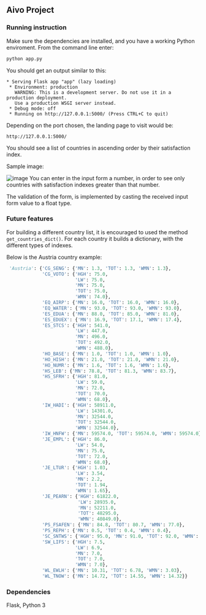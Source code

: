 ## Aivo Project

### Running instruction

Make sure the dependencies are installed, 
and you have a working Python enviroment.
From the command line enter:

```bash
python app.py
```

You should get an output similar to this:
```text
* Serving Flask app "app" (lazy loading)
 * Environment: production
   WARNING: This is a development server. Do not use it in a production deployment.
   Use a production WSGI server instead.
 * Debug mode: off
 * Running on http://127.0.0.1:5000/ (Press CTRL+C to quit)
```

Depending on the port chosen, the landing page to
visit would be:  

`http://127.0.0.1:5000/`

You should see a list of countries
in ascending order by their satisfaction index.

Sample image:

![image](https://user-images.githubusercontent.com/1905839/92032785-a9be6480-ed38-11ea-9f83-afa1a51e78ae.png)
You can enter in the input form a number, 
in order to see only countries with satisfaction
indexes greater than that number.

The validation of the form, is implemented by casting 
the received input form value to a float type. 

### Future features
For building a different country list, 
it is encouraged to used the method
`get_countries_dict()`. For each country it builds a dictionary, 
with the different types of indexes. 

Below is the Austria country example:
```python
 'Austria': {'CG_SENG': {'MN': 1.3, 'TOT': 1.3, 'WMN': 1.3},
             'CG_VOTO': {'HGH': 75.0,
                         'LW': 75.0,
                         'MN': 75.0,
                         'TOT': 75.0,
                         'WMN': 74.0},
             'EQ_AIRP': {'MN': 16.0, 'TOT': 16.0, 'WMN': 16.0},
             'EQ_WATER': {'MN': 93.0, 'TOT': 93.0, 'WMN': 93.0},
             'ES_EDUA': {'MN': 88.0, 'TOT': 85.0, 'WMN': 81.0},
             'ES_EDUEX': {'MN': 16.9, 'TOT': 17.1, 'WMN': 17.4},
             'ES_STCS': {'HGH': 541.0,
                         'LW': 447.0,
                         'MN': 496.0,
                         'TOT': 492.0,
                         'WMN': 488.0},
             'HO_BASE': {'MN': 1.0, 'TOT': 1.0, 'WMN': 1.0},
             'HO_HISH': {'MN': 21.0, 'TOT': 21.0, 'WMN': 21.0},
             'HO_NUMR': {'MN': 1.6, 'TOT': 1.6, 'WMN': 1.6},
             'HS_LEB': {'MN': 78.8, 'TOT': 81.3, 'WMN': 83.7},
             'HS_SFRH': {'HGH': 81.0,
                         'LW': 59.0,
                         'MN': 72.0,
                         'TOT': 70.0,
                         'WMN': 68.0},
             'IW_HADI': {'HGH': 58911.0,
                         'LW': 14301.0,
                         'MN': 32544.0,
                         'TOT': 32544.0,
                         'WMN': 32544.0},
             'IW_HNFW': {'MN': 59574.0, 'TOT': 59574.0, 'WMN': 59574.0},
             'JE_EMPL': {'HGH': 86.0,
                         'LW': 54.0,
                         'MN': 75.0,
                         'TOT': 72.0,
                         'WMN': 68.0},
             'JE_LTUR': {'HGH': 1.03,
                         'LW': 3.54,
                         'MN': 2.2,
                         'TOT': 1.94,
                         'WMN': 1.65},
             'JE_PEARN': {'HGH': 61822.0,
                          'LW': 28935.0,
                          'MN': 52211.0,
                          'TOT': 48295.0,
                          'WMN': 40849.0},
             'PS_FSAFEN': {'MN': 84.8, 'TOT': 80.7, 'WMN': 77.0},
             'PS_REPH': {'MN': 0.5, 'TOT': 0.4, 'WMN': 0.4},
             'SC_SNTWS': {'HGH': 95.0, 'MN': 91.0, 'TOT': 92.0, 'WMN': 92.0},
             'SW_LIFS': {'HGH': 7.5,
                         'LW': 6.9,
                         'MN': 7.0,
                         'TOT': 7.0,
                         'WMN': 7.0},
             'WL_EWLH': {'MN': 10.31, 'TOT': 6.78, 'WMN': 3.03},
             'WL_TNOW': {'MN': 14.72, 'TOT': 14.55, 'WMN': 14.32}}
```




### Dependencies
Flask, Python 3